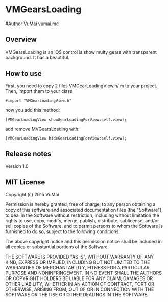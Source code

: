 

# VMGearsLoading

#Author
VuMai
vumai.me

## Overview ##

VMGearsLoading is an iOS control is show multy gears with transparent background. It has a beautiful. 

## How to use ##

First, you need to copy 2 files VMGearLoadingView.h/.m to your project. Then, import them to your class

```objc
#import "VMGearLoadingView.h"
```

now you add this method:

```objc
[VMGearLoadingView showGearLoadingForView:self.view];
```

add remove MVGearsLoading with:

```objc
[VMGearLoadingView hideGearLoadingForView:self.view];
```

## Release notes

Version 1.0

## MIT License
Copyright (c) 2015 VuMai

Permission is hereby granted, free of charge, to any person obtaining a copy of this software and associated documentation files (the "Software"), to deal in the Software without restriction, including without limitation the rights to use, copy, modify, merge, publish, distribute, sublicense, and/or sell copies of the Software, and to permit persons to whom the Software is furnished to do so, subject to the following conditions:

The above copyright notice and this permission notice shall be included in all copies or substantial portions of the Software.

THE SOFTWARE IS PROVIDED "AS IS", WITHOUT WARRANTY OF ANY KIND, EXPRESS OR IMPLIED, INCLUDING BUT NOT LIMITED TO THE WARRANTIES OF MERCHANTABILITY, FITNESS FOR A PARTICULAR PURPOSE AND NONINFRINGEMENT. IN NO EVENT SHALL THE AUTHORS OR COPYRIGHT HOLDERS BE LIABLE FOR ANY CLAIM, DAMAGES OR OTHER LIABILITY, WHETHER IN AN ACTION OF CONTRACT, TORT OR OTHERWISE, ARISING FROM, OUT OF OR IN CONNECTION WITH THE SOFTWARE OR THE USE OR OTHER DEALINGS IN THE SOFTWARE.
